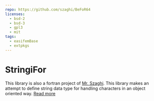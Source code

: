 ```yaml
---
repo: https://github.com/szaghi/BeFoR64
licenses:
  - bsd-2
  - bsd-3
  - gpl3
  - mit
tags:
  - easifemBase
  - extpkgs
---
```


# StringiFor

This library is also a fortran project of [Mr. Szaghi](https://github.com/szaghi). This library makes an attempt to define string data type for handling characters in an object oriented way. [Read more](https://github.com/szaghi/StringiFor)
